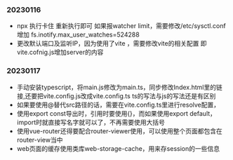 ### 20230116
- npx 执行卡住  重新执行即可 如果报watcher limit，需要修改/etc/sysctl.conf 增加 fs.inotify.max_user_watches=524288
- 更改默认端口及监听IP，因为使用了vite ，需要修改vite的相关配置 即vite.cofnig.js增加server的内容
### 20230117
- 手动安装typescript，将main.js修改为main.ts，同步修改Index.html里的链接,还要把vite.config.js改成vite.config.ts  ts的写法与js的写法还是有区别
- 如果要使用@替代src路径的话，需要在vite.config.ts里进行resolve配置，
- 使用export const导出时，引用时要使用{}，而如果使用export default，import时就直接写名字就可以了，不再需要使用大括号
- 使用vue-router还得要配合router-viewer使用，可以使用整个页面都包含在router-view当中
- web页面的缓存使用类库web-storage-cache，用来存session的一些信息
